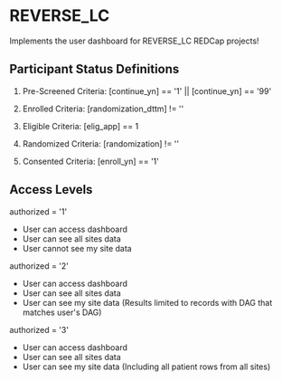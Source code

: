 # REVERSE_LC
Implements the user dashboard for REVERSE_LC REDCap projects!


## Participant Status Definitions

1. Pre-Screened
Criteria: [continue_yn] == '1' || [continue_yn] == '99'

2. Enrolled
Criteria: [randomization_dttm] != ''

3. Eligible
Criteria: [elig_app] == 1

4. Randomized
Criteria: [randomization] != ''

5. Consented
Criteria: [enroll_yn] == '1'



## Access Levels

authorized = '1'
- User can access dashboard
- User can see all sites data
- User cannot see my site data

authorized = '2'
- User can access dashboard
- User can see all sites data
- User can see my site data (Results limited to records with DAG that matches user's DAG)

authorized = '3'
- User can access dashboard
- User can see all sites data
- User can see my site data (Including all patient rows from all sites)
